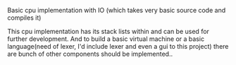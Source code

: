 Basic cpu implementation with IO (which takes very basic source code and compiles it)

This cpu implementation has its stack lists within and can be used for further development. And to build a basic virtual machine or a basic language(need of lexer, I'd include lexer and even a gui to this project) there are bunch of other components should be implemented..

